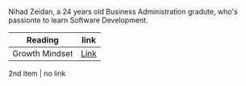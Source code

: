 Nihad Zeidan, a 24 years old Business Administration gradute, who's passionte to learn Software Development.



Reading | link
---------- | ---------
Growth Mindset | [Link](https://nihadzeidan.github.io/reading-notes/read02)

2nd item | no link 


